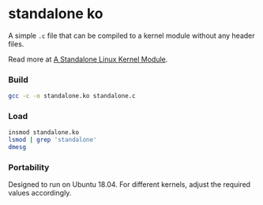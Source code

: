 # standalone ko
A simple `.c` file that can be compiled to a kernel module
without any header files.

Read more at [A Standalone Linux Kernel Module](https://medium.com/@eitan.levinzon/a-standalone-linux-kernel-module-df54283d4803).


### Build
```sh
gcc -c -o standalone.ko standalone.c
```

### Load
```sh
insmod standalone.ko
lsmod | grep 'standalone'
dmesg
```

### Portability
Designed to run on Ubuntu 18.04.
For different kernels, adjust the required values accordingly.
